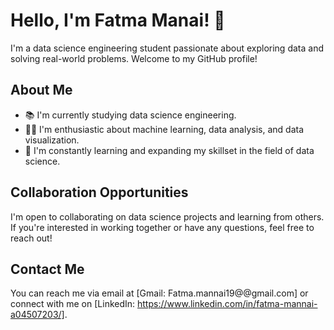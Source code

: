 # Hello, I'm Fatma Manai! 👋

I'm a data science engineering student passionate about exploring data and solving real-world problems. Welcome to my GitHub profile!

## About Me

- 📚 I'm currently studying data science engineering.
- 👩‍💻 I'm enthusiastic about machine learning, data analysis, and data visualization.
- 🌱 I'm constantly learning and expanding my skillset in the field of data science.

## Collaboration Opportunities

I'm open to collaborating on data science projects and learning from others. If you're interested in working together or have any questions, feel free to reach out!

## Contact Me

You can reach me via email at [Gmail: Fatma.mannai19@@gmail.com] or connect with me on [LinkedIn: https://www.linkedin.com/in/fatma-mannai-a04507203/].

<!---
Fatma-Manai/Fatma-Manai is a ✨ special ✨ repository because its `README.md` (this file) appears on your GitHub profile.
You can click the Preview link to take a look at your changes.
--->
